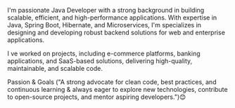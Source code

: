 I'm passionate Java Developer with a strong background in building scalable, efficient, and high-performance applications. With expertise in Java, Spring Boot, Hibernate, and Microservices, I'm specializes in designing and developing robust backend solutions for web and enterprise applications.

I ve worked on projects, including e-commerce platforms, banking applications, and SaaS-based solutions, delivering high-quality, maintainable, and scalable code.

Passion & Goals ("A strong advocate for clean code, best practices, and continuous learning & always eager to explore new technologies, contribute to open-source projects, and mentor aspiring developers.")😊
